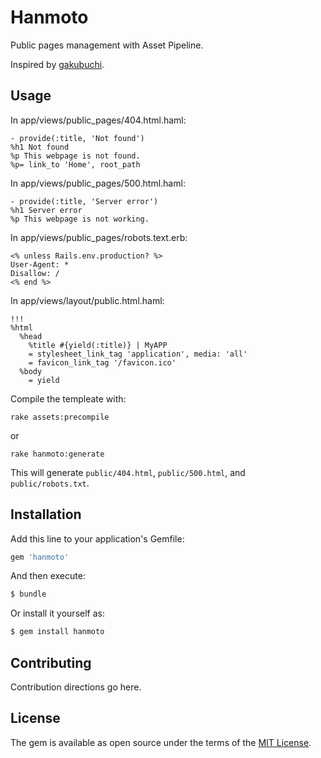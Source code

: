 # Hanmoto

Public pages management with Asset Pipeline.

Inspired by [gakubuchi](https://github.com/yasaichi/gakubuchi).

## Usage

In app/views/public_pages/404.html.haml:

```haml
- provide(:title, 'Not found')
%h1 Not found
%p This webpage is not found.
%p= link_to 'Home', root_path
```

In app/views/public_pages/500.html.haml:

```haml
- provide(:title, 'Server error')
%h1 Server error
%p This webpage is not working.
```

In app/views/public_pages/robots.text.erb:

```erb
<% unless Rails.env.production? %>
User-Agent: *
Disallow: /
<% end %>
```

In app/views/layout/public.html.haml:

```haml
!!!
%html
  %head
    %title #{yield(:title)} | MyAPP
    = stylesheet_link_tag 'application', media: 'all'
    = favicon_link_tag '/favicon.ico'
  %body
    = yield
```

Compile the templeate with:

```
rake assets:precompile
```

or

```
rake hanmoto:generate
```

This will generate `public/404.html`, `public/500.html`, and `public/robots.txt`.

## Installation

Add this line to your application's Gemfile:

```ruby
gem 'hanmoto'
```

And then execute:

```bash
$ bundle
```

Or install it yourself as:

```bash
$ gem install hanmoto
```

## Contributing

Contribution directions go here.

## License

The gem is available as open source under the terms of the [MIT License](http://opensource.org/licenses/MIT).
